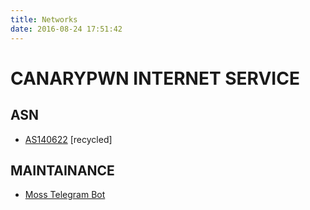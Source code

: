 ```yaml
---
title: Networks
date: 2016-08-24 17:51:42
---
```


# CANARYPWN  INTERNET SERVICE

## ASN
- [AS140622](https://bgp.he.net/AS140622) [recycled]

## MAINTAINANCE
- [Moss Telegram Bot](https://t.me/stanford_moss_cn_bot) 

